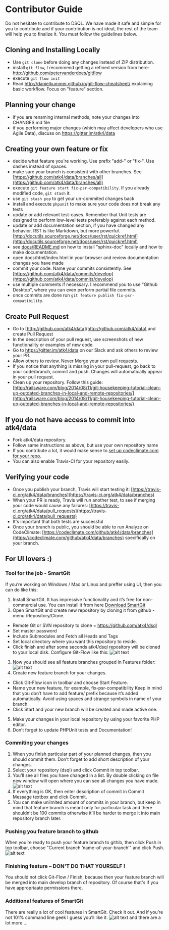 # Contributor Guide

Do not hesitate to contribute to DSQL. We have made it safe and simple for you to contribute and if your contribution is not ideal, the rest of the team will help you to finalize it. You must follow the guidelines below.

## Cloning and Installing Locally

 - Use `git clone` before doing any changes instead of ZIP distribution.
 - install `git flow`, I recommend getting a refined version from here: http://github.com/petervanderdoes/gitflow
 - execute `git flow init`
 - Read http://danielkummer.github.io/git-flow-cheatsheet/ explaining basic workflow. Focus on "feature" section.

## Planning your change

 - if you are renaming internal methods, note your changes into CHANGES.md file
 - if you performing major changes (which may affect developers who use Agile Data), discuss on https://gitter.im/atk4/data

## Creating your own feature or fix

 - decide what feature you're working. Use prefix "add-" or "fix-". Use dashes instead of spaces.
 - make sure your branch is consistent with other branches. See [https://github.com/atk4/data/branches/all](https://github.com/atk4/data/branches/all)
 - execute `git feature start fix-psr-compatibility`. If you already modified code, `git stash` it.
 - use `git stash pop` to get your un-commited changes back
 - install and execute `phpunit` to make sure your code does not break any tests
 - update or add relevant test-cases. Remember that Unit tests are designed to perform low-level tests preferably against each method.
 - update or add documentation section, if you have changed any behavior. RST is like Markdown, but more powerful. [http://docutils.sourceforge.net/docs/user/rst/quickref.html](http://docutils.sourceforge.net/docs/user/rst/quickref.html)
 - see [docs/README.md](docs/README.md) on how to install "sphinx-doc" locally and how to make documentation.
 - open docs/html/index.html in your browser and review documentation changes you have made
 - commit your code. Name your commits consistently. See [https://github.com/atk4/data/commits/develop](https://github.com/atk4/data/commits/develop)
 - use multiple comments if necessary. I recommend you to use "Github Desktop", where you can even perform partial file commits.
 - once commits are done run `git feature publish fix-psr-compatibility`.

## Create Pull Request

 - Go to [http://github.com/atk4/data](http://github.com/atk4/data) and create Pull Request
 - In the description of your pull request, use screenshots of new functionality or examples of new code.
 - Go to https://gitter.im/atk4/data on our Slack and ask others to review your PR.
 - Allow others to review. Never Merge your own pull requests.
 - If you notice that anything is missing in your pull-request, go back to your code/branch, commit and push. Changes will automatically appear in your pull request.
 - Clean up your repository. Follow this guide: [http://railsware.com/blog/2014/08/11/git-housekeeping-tutorial-clean-up-outdated-branches-in-local-and-remote-repositories/](http://railsware.com/blog/2014/08/11/git-housekeeping-tutorial-clean-up-outdated-branches-in-local-and-remote-repositories/)

## If you do not have access to commit into atk4/data

 - Fork atk4/data repository.
 - Follow same instructions as above, but use your own repository name
 - If you contribute a lot, it would make sense to [set up codeclimate.com for your repo](https://codeclimate.com/github/signup).
 - You can also enable Travis-CI for your repository easily.

## Verifying your code

 - Once you publish your branch, Travis will start testing it: [https://travis-ci.org/atk4/data/branches](https://travis-ci.org/atk4/data/branches)
 - When your PR is ready, Travis will run another test, to see if merging your code would cause any failures: [https://travis-ci.org/atk4/data/pull_requests](https://travis-ci.org/atk4/data/pull_requests)
 - It's important that both tests are successful
 - Once your branch is public, you should be able to run Analyze on CodeClimate: [https://codeclimate.com/github/atk4/data/branches](https://codeclimate.com/github/atk4/data/branches) specifically on your branch.

## For UI lovers :)

### Tool for the job - SmartGit

If you’re working on Windows / Mac or Linux and preffer using UI, then you can do like this:

1. Install SmartGit. It has impressive functionality and it’s free for non-commercial use. You can install it from here [Download SmartGit](http://www.syntevo.com/smartgit/download)
2. Open SmartGit and create new repository by cloning it from github - menu /Repository/Clone.
  - Remote Git or SVN repository to clone = https://github.com/atk4/dsql
  - Set master password
  - Include Submodules and Fetch all Heads and Tags
  - Set local directory where you want this repository to reside.
  - Click finish and after some seconds atk4/dsql repository will be cloned to your local disk.
  Configure Git-Flow like this:
![alt text](docs/images/smgit_configure_git-flow.png "Configure Git-Flow")
3. Now you should see all feature branches grouped in Features folder:
![alt text](docs/images/smgit_configure_branches.png "Configure branches")
4. Create new feature branch for your changes.
  - Click Git-Flow icon in toolbar and choose Start Feature.
  - Name your new feature, for example, fix-psr-compatibility
Keep in mind that you don’t have to add feature/ prefix because it’s added automatically. Avoid using spaces and strange symbols in name of your branch.
  - Click Start and your new branch will be created and made active one.
5. Make your changes in your local repository by using your favorite PHP editor.
6. Don’t forget to update PHPUnit tests and Documentation!

### Commiting your changes

1. When you finish particular part of your planned changes, then you should commit them. Don’t forget to add short description of your changes.
2. Select your repository (dsql) and click Commit in top toolbar.
3. You’ll see all files you have changed in a list. By double clicking on file new window will open where you can see all changes you have made.
![alt text](docs/images/smgit_file_compare.png "File compare")
4. If everything is OK, then enter description of commit in Commit Message textbox and click Commit.
5. You can make unlimited amount of commits in your branch, but keep in mind that feature branch is meant only for particular task and there shouldn’t be 100 commits otherwise it’ll be harder to merge it into main repository branch later.

### Pushing you feature branch to github

 When you’re ready to push your feature branch to githib, then click Push in top toolbar, choose "Current branch ‘name-of-your-branch’" and click Push.
![alt text](docs/images/smgit_push.png "Push")

### Finishing feature – DON'T DO THAT YOURSELF !
You should not click Git-Flow / Finish, because then your feature branch will be merged into main develop branch of repository. Of course that's if you have appropriaate permissions there.

### Additional features of SmartGit
There are really a lot of cool features in SmartGit. Check it out. And if you’re not 101% command line geek I guess you’ll like it.
![alt text](docs/images/smgit_log.png "Log")
and there are a lot more ...
